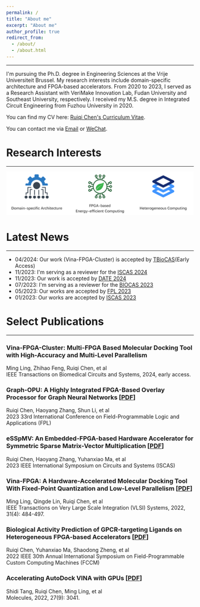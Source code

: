 ```yaml
---
permalink: /
title: "About me"
excerpt: "About me"
author_profile: true
redirect_from: 
  - /about/
  - /about.html
---
```


------

I'm pursuing the Ph.D. degree in Engineering Sciences at the Vrije Universiteit Brussel. My research interests include domain-specific architecture and FPGA-based accelerators. From 2020 to 2023, I served as a Research Assistant with VeriMake Innovation Lab, Fudan University and Southeast University, respectively. I received my M.S. degree in Integrated Circuit Engineering from Fuzhou University in 2020. 

You can find my CV here: [Ruiqi Chen's Curriculum Vitae](../files/RickyCV.pdf).

You can contact me via [Email](mailto:ruiqi.chen@vub.be) or [WeChat](../images/wechat.png).
   
Research Interests
======
------

<img src='../images/research.png' style='width:auto;'>


Latest News 
======
------
- 04/2024: Our work (Vina-FPGA-Cluster) is accepted by [TBioCAS](https://ieeexplore.ieee.org/document/10500753)(Early Access)
- 11/2023: I'm serving as a reviewer for the [ISCAS 2024](https://iscas2024.org/)
- 11/2023: Our work is accepted by [DATE 2024](https://www.date-conference.com/date-2024-accepted-papers)
- 07/2023: I'm serving as a reviewer for the [BIOCAS 2023](https://2023.ieee-biocas.org/)
- 05/2023: Our works are accepted by [FPL 2023](https://2023.fpl.org/)
- 01/2023: Our works are accepted by [ISCAS 2023](https://iscas2023.org/)



Select Publications
======
------

### Vina-FPGA-Cluster: Multi-FPGA Based Molecular Docking Tool with High-Accuracy and Multi-Level Parallelism
Ming Ling, Zhihao Feng, Ruiqi Chen, et al<br> 
IEEE Transactions on Biomedical Circuits and Systems, 2024, early access.

### Graph-OPU: A Highly Integrated FPGA-Based Overlay Processor for Graph Neural Networks [[PDF](../files/paper/Graph_OPU.pdf)]
Ruiqi Chen, Haoyang Zhang, Shun Li, et al<br>
2023 33rd International Conference on Field-Programmable Logic and Applications (FPL)

### eSSpMV: An Embedded-FPGA-based Hardware Accelerator for Symmetric Sparse Matrix-Vector Multiplication [[PDF](../files/paper/eSSpMV.pdf)]
Ruiqi Chen, Haoyang Zhang, Yuhanxiao Ma, et al<br>
2023 IEEE International Symposium on Circuits and Systems (ISCAS)

### Vina-FPGA: A Hardware-Accelerated Molecular Docking Tool With Fixed-Point Quantization and Low-Level Parallelism [[PDF](../files/paper/VinaFPGA.pdf)]
Ming Ling, Qingde Lin, Ruiqi Chen, et al<br>
IEEE Transactions on Very Large Scale Integration (VLSI) Systems, 2022, 31(4): 484-497.

### Biological Activity Prediction of GPCR-targeting Ligands on Heterogeneous FPGA-based Accelerators [[PDF](../files/paper/FCCM22.pdf)]
Ruiqi Chen, Yuhanxiao Ma, Shaodong Zheng, et al<br>
2022 IEEE 30th Annual International Symposium on Field-Programmable Custom Computing Machines (FCCM)

### Accelerating AutoDock VINA with GPUs [[PDF](../files/paper/VinaGPU.pdf)]
Shidi Tang, Ruiqi Chen, Ming Ling, et al<br>
Molecules, 2022, 27(9): 3041.
